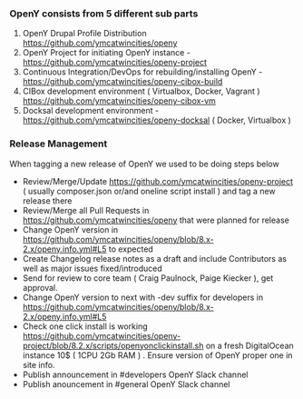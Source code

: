 ### OpenY consists from 5 different sub parts

1. OpenY Drupal Profile Distribution https://github.com/ymcatwincities/openy
1. OpenY Project for initiating OpenY instance - https://github.com/ymcatwincities/openy-project
1. Continuous Integration/DevOps for rebuilding/installing OpenY - https://github.com/ymcatwincities/openy-cibox-build
1. CIBox development environment ( Virtualbox, Docker, Vagrant ) https://github.com/ymcatwincities/openy-cibox-vm
1. Docksal development environment - https://github.com/ymcatwincities/openy-docksal ( Docker, Virtualbox )

### Release Management

When tagging a new release of OpenY we used to be doing steps below

* Review/Merge/Update https://github.com/ymcatwincities/openy-project ( usually composer.json or/and oneline script install ) and tag a new release there
* Review/Merge all Pull Requests in https://github.com/ymcatwincities/openy that were planned for release
* Change OpenY version in https://github.com/ymcatwincities/openy/blob/8.x-2.x/openy.info.yml#L5 to expected
* Create Changelog release notes as a draft and include Contributors as well as major issues fixed/introduced
* Send for review to core team ( Craig Paulnock, Paige Kiecker ), get approval.
* Change OpenY version to next with -dev suffix for developers in https://github.com/ymcatwincities/openy/blob/8.x-2.x/openy.info.yml#L5
* Check one click install is working https://github.com/ymcatwincities/openy-project/blob/8.2.x/scripts/openyonclickinstall.sh on a fresh DigitalOcean instance 10$ ( 1CPU 2Gb RAM ) . Ensure version of OpenY proper one in site info.
* Publish announcement in #developers OpenY Slack channel
* Publish anouncement in #general OpenY Slack channel



